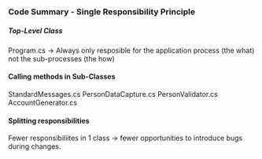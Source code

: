 ### **Code Summary - Single Responsibility Principle**

##### **Top-Level Class**
Program.cs -> Always only resposible for the application process (the what) not the sub-processes (the how)
#### **Calling methods in Sub-Classes**
StandardMessages.cs PersonDataCapture.cs PersonValidator.cs AccountGenerator.cs

#### **Splitting responsibilities**
Fewer responsibiliites in 1 class -> fewer opportunities to introduce bugs during changes.